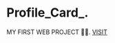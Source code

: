 # Profile_Card_.
MY FIRST WEB PROJECT 🤏🤓. 
 [VISIT](https://badshahyadav.github.io/Profile_Card_./)
